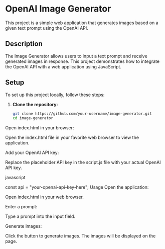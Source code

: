 # OpenAI Image Generator

This project is a simple web application that generates images based on a given text prompt using the OpenAI API.

## Description

The Image Generator allows users to input a text prompt and receive generated images in response. This project demonstrates how to integrate the OpenAI API with a web application using JavaScript.

## Setup

To set up this project locally, follow these steps:

1. **Clone the repository:**

   ```bash
   git clone https://github.com/your-username/image-generator.git
   cd image-generator
Open index.html in your browser:

Open the index.html file in your favorite web browser to view the application.

Add your OpenAI API key:

Replace the placeholder API key in the script.js file with your actual OpenAI API key.

javascript

const api = "your-openai-api-key-here";
Usage
Open the application:

Open index.html in your web browser.

Enter a prompt:

Type a prompt into the input field.

Generate images:

Click the button to generate images. The images will be displayed on the page.

